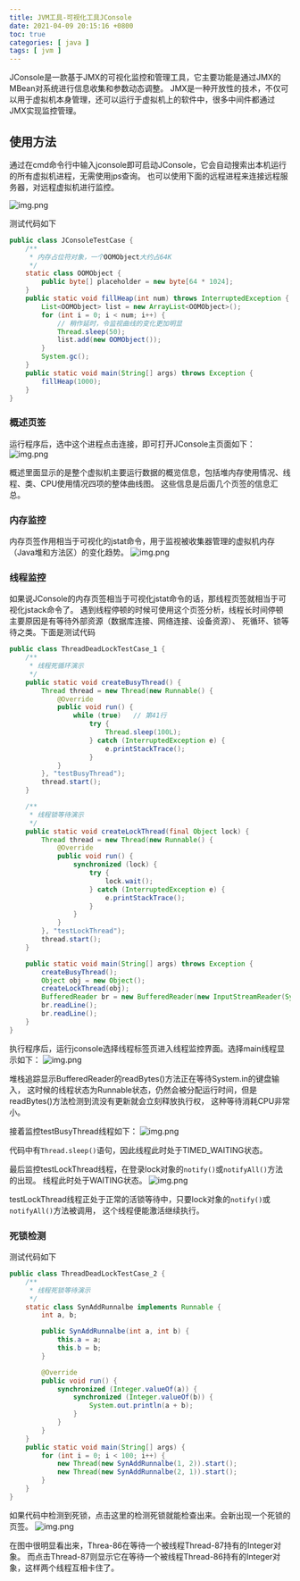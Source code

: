 ```yaml
---
title: JVM工具-可视化工具JConsole
date: 2021-04-09 20:15:16 +0800
toc: true
categories: [ java ]
tags: [ jvm ]
---
```


JConsole是一款基于JMX的可视化监控和管理工具，它主要功能是通过JMX的MBean对系统进行信息收集和参数动态调整。
JMX是一种开放性的技术，不仅可以用于虚拟机本身管理，还可以运行于虚拟机上的软件中，很多中间件都通过JMX实现监控管理。

<!-- more -->

## 使用方法
通过在cmd命令行中输入jconsole即可启动JConsole，它会自动搜索出本机运行的所有虚拟机进程，无需使用jps查询。
也可以使用下面的远程进程来连接远程服务器，对远程虚拟机进行监控。

![img.png](https://xnstatic-1253397658.file.myqcloud.com/img-2021100506.png)

测试代码如下
``` java
public class JConsoleTestCase {
    /**
     * 内存占位符对象，一个OOMObject大约占64K
     */
    static class OOMObject {
        public byte[] placeholder = new byte[64 * 1024];
    }
    public static void fillHeap(int num) throws InterruptedException {
        List<OOMObject> list = new ArrayList<OOMObject>();
        for (int i = 0; i < num; i++) {
            // 稍作延时，令监视曲线的变化更加明显
            Thread.sleep(50);
            list.add(new OOMObject());
        }
        System.gc();
    }
    public static void main(String[] args) throws Exception {
        fillHeap(1000);
    }
}
```

### 概述页签
运行程序后，选中这个进程点击连接，即可打开JConsole主页面如下：
![img.png](https://xnstatic-1253397658.file.myqcloud.com/img-2021100507.png)

概述里面显示的是整个虚拟机主要运行数据的概览信息，包括堆内存使用情况、线程、类、CPU使用情况四项的整体曲线图。
这些信息是后面几个页签的信息汇总。

### 内存监控
内存页签作用相当于可视化的jstat命令，用于监视被收集器管理的虚拟机内存（Java堆和方法区）的变化趋势。
![img.png](https://xnstatic-1253397658.file.myqcloud.com/img-2021100508.png)

### 线程监控
如果说JConsole的内存页签相当于可视化jstat命令的话，那线程页签就相当于可视化jstack命令了。
遇到线程停顿的时候可使用这个页签分析，线程长时间停顿主要原因是有等待外部资源（数据库连接、网络连接、设备资源）、
死循环、锁等待之类。下面是测试代码
``` java
public class ThreadDeadLockTestCase_1 {
    /**
     * 线程死循环演示
     */
    public static void createBusyThread() {
        Thread thread = new Thread(new Runnable() {
            @Override
            public void run() {
                while (true)   // 第41行
                    try {
                        Thread.sleep(100L);
                    } catch (InterruptedException e) {
                        e.printStackTrace();
                    }
            }
        }, "testBusyThread");
        thread.start();
    }

    /**
     * 线程锁等待演示
     */
    public static void createLockThread(final Object lock) {
        Thread thread = new Thread(new Runnable() {
            @Override
            public void run() {
                synchronized (lock) {
                    try {
                        lock.wait();
                    } catch (InterruptedException e) {
                        e.printStackTrace();
                    }
                }
            }
        }, "testLockThread");
        thread.start();
    }

    public static void main(String[] args) throws Exception {
        createBusyThread();
        Object obj = new Object();
        createLockThread(obj);
        BufferedReader br = new BufferedReader(new InputStreamReader(System.in));
        br.readLine();
        br.readLine();
    }
}
```
执行程序后，运行jconsole选择线程标签页进入线程监控界面。选择main线程显示如下：
![img.png](https://xnstatic-1253397658.file.myqcloud.com/img-2021100509.png)

堆栈追踪显示BufferedReader的readBytes()方法正在等待System.in的键盘输入，
这时候的线程状态为Runnable状态，仍然会被分配运行时间，但是readBytes()方法检测到流没有更新就会立刻释放执行权，
这种等待消耗CPU非常小。

接着监控testBusyThread线程如下：
![img.png](https://xnstatic-1253397658.file.myqcloud.com/img-2021100510.png)

代码中有`Thread.sleep()`语句，因此线程此时处于TIMED_WAITING状态。

最后监控testLockThread线程，在登录lock对象的`notify()`或`notifyAll()`方法的出现。
线程此时处于WAITING状态。
![img.png](https://xnstatic-1253397658.file.myqcloud.com/img-2021100511.png)

testLockThread线程正处于正常的活锁等待中，只要lock对象的`notify()`或`notifyAll()`方法被调用，
这个线程便能激活继续执行。

### 死锁检测
测试代码如下
``` java
public class ThreadDeadLockTestCase_2 {
    /**
     * 线程死锁等待演示
     */
    static class SynAddRunnalbe implements Runnable {
        int a, b;

        public SynAddRunnalbe(int a, int b) {
            this.a = a;
            this.b = b;
        }

        @Override
        public void run() {
            synchronized (Integer.valueOf(a)) {
                synchronized (Integer.valueOf(b)) {
                    System.out.println(a + b);
                }
            }
        }
    }
    public static void main(String[] args) {
        for (int i = 0; i < 100; i++) {
            new Thread(new SynAddRunnalbe(1, 2)).start();
            new Thread(new SynAddRunnalbe(2, 1)).start();
        }
    }
}
```
如果代码中检测到死锁，点击这里的检测死锁就能检查出来。会新出现一个死锁的页签。
![img.png](https://xnstatic-1253397658.file.myqcloud.com/img-2021100512.png)

在图中很明显看出来，Threa-86在等待一个被线程Thread-87持有的Integer对象。
而点击Thread-87则显示它在等待一个被线程Thread-86持有的Integer对象，这样两个线程互相卡住了。

